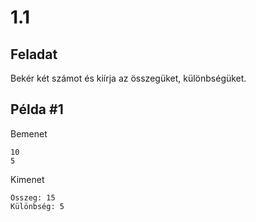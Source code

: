 # 1.1

## Feladat
Bekér két számot és kiírja az összegüket, különbségüket.

## Példa #1
Bemenet
```
10
5
```

Kimenet
```
Összeg: 15
Különbség: 5
```